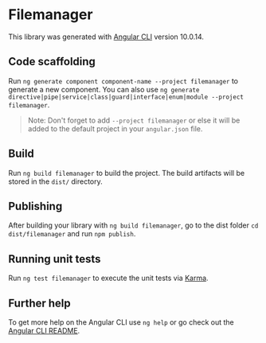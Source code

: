 # Filemanager

This library was generated with [Angular CLI](https://github.com/angular/angular-cli) version 10.0.14.

## Code scaffolding

Run `ng generate component component-name --project filemanager` to generate a new component. You can also use `ng generate directive|pipe|service|class|guard|interface|enum|module --project filemanager`.
> Note: Don't forget to add `--project filemanager` or else it will be added to the default project in your `angular.json` file. 

## Build

Run `ng build filemanager` to build the project. The build artifacts will be stored in the `dist/` directory.

## Publishing

After building your library with `ng build filemanager`, go to the dist folder `cd dist/filemanager` and run `npm publish`.

## Running unit tests

Run `ng test filemanager` to execute the unit tests via [Karma](https://karma-runner.github.io).

## Further help

To get more help on the Angular CLI use `ng help` or go check out the [Angular CLI README](https://github.com/angular/angular-cli/blob/master/README.md).
